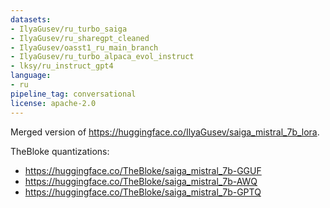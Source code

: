 ```yaml
---
datasets:
- IlyaGusev/ru_turbo_saiga
- IlyaGusev/ru_sharegpt_cleaned
- IlyaGusev/oasst1_ru_main_branch
- IlyaGusev/ru_turbo_alpaca_evol_instruct
- lksy/ru_instruct_gpt4
language:
- ru
pipeline_tag: conversational
license: apache-2.0
---
```


Merged version of https://huggingface.co/IlyaGusev/saiga_mistral_7b_lora.

TheBloke quantizations:
- https://huggingface.co/TheBloke/saiga_mistral_7b-GGUF
- https://huggingface.co/TheBloke/saiga_mistral_7b-AWQ
- https://huggingface.co/TheBloke/saiga_mistral_7b-GPTQ